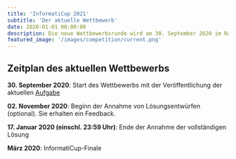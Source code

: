 ```yaml
---
title: 'InformatiCup 2021'
subtitle: 'Der aktuelle Wettbewerb'
date: 2020-01-01 00:00:00
description: Die neue Wettbewerbsrunde wird am 30. September 2020 im Rahmen der Jahrestagung der Gesellschaft für Informatik im Weizenbaum Institut in Berlin gestartet.
featured_image: '/images/competition/current.png'
---
```


## Zeitplan des aktuellen Wettbewerbs ##

**30\. September 2020**: Start des Wettbewerbs mit der Veröffentlichung der aktuellen [Aufgabe](/challenges/spe-ed)

**02\. November 2020**: Beginn der Annahme von Lösungsentwürfen (optional). Sie erhalten ein Feedback.

**17\. Januar 2020 (einschl. 23:59 Uhr)**: Ende der Annahme der vollständigen Lösung

**März 2020**: InformatiCup-Finale
